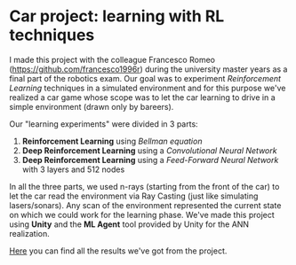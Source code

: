 # Car project: learning with RL techniques
I made this project with the colleague Francesco Romeo (https://github.com/francesco1996r) during the university master years as a final part of the robotics exam.
Our goal was to experiment <i>Reinforcement Learning</i> techniques in a simulated environment and for this purpose we've realized a car game whose scope was to let the car learning to drive in a simple environment (drawn only by bareers). 

Our "learning experiments" were divided in 3 parts:
<ol>
  <li><b>Reinforcement Learning</b> using <i>Bellman equation</i></li>
  <li><b>Deep Reinforcement Learning</b> using a <i>Convolutional Neural Network</i></li>
  <li><b>Deep Reinforcement Learning</b> using a <i>Feed-Forward Neural Network</i> with 3 layers and 512 nodes</li>
</ol>
In all the three parts, we used n-rays (starting from the front of the car) to let the car read the environment via Ray Casting (just like simulating lasers/sonars). Any scan of the environment represented the current state on which we could work for the learning phase.
We've made this project using <b>Unity</b> and the <b>ML Agent</b> tool provided by Unity for the ANN realization. 

<a href="https://github.com/andrea-pollastro/carproject_reinforcementlearning/blob/master/ProjectResults.pdf">Here</a> you can find all the results we've got from the project.
